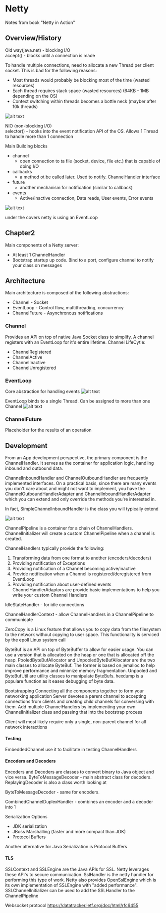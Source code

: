 Netty
======

Notes from book "Netty in Action"

Overview/History
-----

Old way(java.net) - blocking I/O <br>
accept() - blocks until a connection is made <br>

To handle multiple connections, need to allocate a new Thread per client socket. This is bad for the following reasons:

- Most threads would probably be blocking most of the time (wasted resources)
- Each thread requires stack space (wasted resources) (64KB - 1MB depending on the OS)
- Context switching within threads becomes a bottle neck (mayber after 10k threads)

![alt text](https://github.com/maldojr88/MaldoMessageQueue/blob/main/notes/onesockperthread.jpeg)

NIO (non-blocking I/O) <br>
selector() - hooks into the event notification API of the OS. Allows 1 Thread to handle more than 1 connection

Main Building blocks

- channel
    - open connection to ta file (socket, device, file etc.) that is capable of doing I/O
- callbacks
    - a method ot be called later. Used to notify. ChannelHandler interface
- future
    - another mechanism for notification (similar to callback)
- events
    - Active/Inactive connection, Data reads, User events, Error events

![alt text](https://github.com/maldojr88/MaldoMessageQueue/blob/main/notes/onethreadmultsock.jpeg)

under the covers netty is using an EventLoop

Chapter2 
------

Main components of a Netty server:
- At least 1 ChannelHandler
- Bootstrap startup up code. Bind to a port, configure channel to notify your class on messages

Architecture
------
Main architecture is composed of the following abstractions:
- Channel - Socket
- EventLoop - Control flow, multithreading, concurrency
- ChannelFuture - Asynchronous notifications

### Channel
Provides an API on top of native Java Socket class to simplify. A channel registers
with an EventLoop for it's entire lifetime.
Channel LifeCytle:
- ChannelRegistered
- ChannelActive
- ChannelInactive
- ChannelUnregistered

### EventLoop
Core abstraction for handling events
![alt text](https://github.com/maldojr88/MaldoMessageQueue/blob/main/notes/eventloop.jpeg)

EventLoop binds to a single Thread. Can be assigned to more than one Channel
![alt text](https://github.com/maldojr88/MaldoMessageQueue/blob/main/notes/eventloop2.jpeg)

### ChannelFuture
Placeholder for the results of an operation

Development
------
From an App development perspective, the primary component is the ChannelHandler.
It serves as the container for application logic, handling inbound and outbound data.

ChannelInboundHandler and ChannelOutboundHandler are frequently implemented interfaces.
On a practical basis, since there are many events you don't care about and might not want to
implement, you have the ChannelOutboundHandlerAdapter and ChannelInboundHandlerAdapter which you
can extend and only override the methods you're interested in.

In fact, SimpleChannelInboundHandler is the class you will typically extend

![alt text](https://github.com/maldojr88/MaldoMessageQueue/blob/main/notes/channelrelationship.jpeg)

ChannelPipeline is a container for a chain of ChannelHandlers. ChannelInitializer will
create a custom ChannelPipeline when a channel is created. 

ChannelHandlers typically provide the following:
1. Transforming data from one format to another (encoders/decoders)
2. Providing notification of Exceptions
3. Providing notification of a Channel becoming active/inactive
4. Provide notification when a Channel is registered/deregistered from EventLoop
5. Providing notification about user-defined events
ChannelHandlerAdaptors are provide basic implementations to help you write your custom Channel Handlers

IdleStateHandler - for idle connections

ChannelHandlerContext - allow ChannelHandlers in a ChannelPipeline to communicate


ZeroCopy is a Linux feature that allows you to copy data from the filesystem
to the network without copying to user space. This functionality is serviced
by the epoll Linux system call

ByteBuf is an API on top of ByteBuffer to allow for easier usage. You can use
a version that is allocated on the heap or one that is allocated off the heap. PooledByteBufAllocator and
UnpooledByteBufAllocator are the two main classes to allocate ByteBuf. The former 
is based on jemalloc to help improve performance and minimize memory fragmentation.
Unpooled and ByteBufUtil are utility classes to manipulate ByteBufs. hexdump is a populare
function as it eases debugging of byte data.

Bootstrapping
Connecting all the components together to form your networking application
Server devotes a parent channel to accepting connections from clients and creating child channels for 
conversing with them. Add multiple ChannelHandlers by implementing your own ChannelInitializer class
and passing that into the bootstrap process

Client will most likely require only a single, non-parent channel for all network interactions


#### Testing
EmbeddedChannel use it to facilitate in testing ChannelHandlers


#### Encoders and Decoders
Encoders and Decoders are classes to convert binary to Java object and vice versa.
ByteToMessageDecoder - main abstract class for decoders. ReplayingDecoder is also a class worth looking at

ByteToMessageDecoder - same for encoders.

CombinedChannelDuplexHandler - combines an encoder and a decoder into 1

Serialization Options
- JDK serialization
- JBoss Marshalling (faster and more compact than JDK)
- Protocol Buffers

Another alternative for Java Serialization is Protocol Buffers

#### TLS
SSLContext and SSLEngine are the Java APIs for SSL. Netty leverages these API's to secure communication.
SslHandler is the netty handler for performing this type of work. Netty also provides OpenSslEngine
which is its own implementation of SSLEngine with "added performance". SSLChannelInitializer can be 
used to add the SSLHandler to the ChannelPipeline

Websocket protocol
https://datatracker.ietf.org/doc/html/rfc6455
